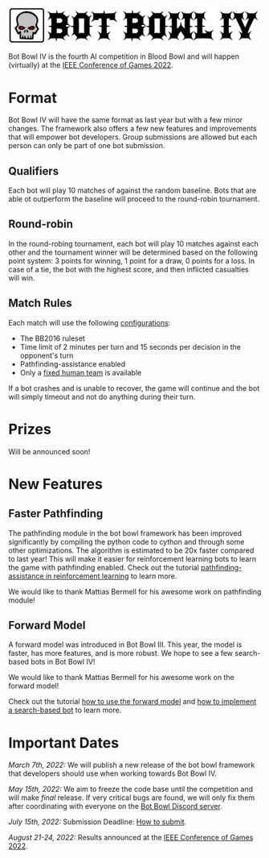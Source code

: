 ![Bot Bowl IV](img/botbowl-iv.png?raw=true "Bot Bowl IV")

Bot Bowl IV is the fourth AI competition in Blood Bowl and will happen (virtually) at the [IEEE Conference of Games 2022](https://ieee-cog.org/2022/). 

# Format
Bot Bowl IV will have the same format as last year but with a few minor changes. 
The framework also offers a few new features and improvements that will empower bot developers. 
Group submissions are allowed but each person can only be part of one bot submission.

## Qualifiers
Each bot will play 10 matches of against the random baseline. 
Bots that are able ot outperform the baseline will proceed to the round-robin tournament.

## Round-robin
In the round-robing tournament, each bot will play 10 matches against each other and the tournament winner will be determined based on the following point system: 3 points for winning, 1 point for a draw, 0 points for a loss. 
In case of a tie, the bot with the highest score, and then inflicted casualties will win.

## Match Rules
Each match will use the following [configurations](../botbowl/data/config/bot-bowl.json):

- The BB2016 ruleset
- Time limit of 2 minutes per turn and 15 seconds per decision in the opponent's turn
- Pathfinding-assistance enabled
- Only a [fixed human team](../botbowl/data/teams/11/human.json) is available

If a bot crashes and is unable to recover, the game will continue and the bot will simply timeout and not do anything during their turn.

# Prizes
Will be announced soon!

# New Features

## Faster Pathfinding
The pathfinding module in the bot bowl framework has been improved significantly by compiling the python code to cython and through some other optimizations.
The algorithm is estimated to be 20x faster compared to last year!
This will make it easier for reinforcement learning bots to learn the game with pathfinding enabled.
Check out the tutorial [pathfinding-assistance in reinforcement learning](a2c-pathfinding.md) to learn more.

We would like to thank Mattias Bermell for his awesome work on pathfinding module!

## Forward Model
A forward model was introduced in Bot Bowl III. This year, the model is faster, has more features, and is more robust.
We hope to see a few search-based bots in Bot Bowl IV!

We would like to thank Mattias Bermell for his awesome work on the forward model!

Check out the tutorial [how to use the forward model](forward-model.md) and [how to implement a search-based bot](search-based.md) to learn more.

# Important Dates

*March 7th, 2022:* We will publish a new release of the bot bowl framework that developers should use when working towards Bot Bowl IV.

*May 15th, 2022:* We aim to freeze the code base until the competition and will make _final_ release. If very critical bugs are found, we will only fix them after coordinating with everyone on the [Bot Bowl Discord server](https://discord.gg/MTXMuae).

*July 15th, 2022:* Submission Deadline: [How to submit](submit.md).

*August 21-24, 2022:* Results announced at the [IEEE Conference of Games 2022](https://ieee-cog.org/2022/).
